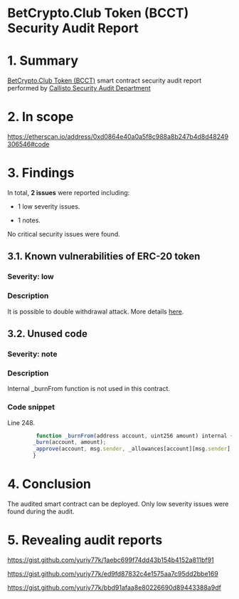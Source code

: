# BetCrypto.Club Token (BCCT) Security Audit Report

# 1. Summary

[BetCrypto.Club Token (BCCT)](https://etherscan.io/address/0xd0864e40a0a5f8c988a8b247b4d8d48249306546#code) smart contract security audit report performed by [Callisto Security Audit Department](https://github.com/EthereumCommonwealth/Auditing)

# 2. In scope

https://etherscan.io/address/0xd0864e40a0a5f8c988a8b247b4d8d48249306546#code

# 3. Findings

In total, **2 issues** were reported including:

- 1 low severity issues.

- 1 notes.

No critical security issues were found.

## 3.1. Known vulnerabilities of ERC-20 token

### Severity: low

### Description

It is possible to double withdrawal attack. More details [here](https://docs.google.com/document/d/1YLPtQxZu1UAvO9cZ1O2RPXBbT0mooh4DYKjA_jp-RLM/edit).

## 3.2. Unused code

### Severity: note

### Description

Internal _burnFrom function is not used in this contract.

### Code snippet

Line 248.

```js
         function _burnFrom(address account, uint256 amount) internal {
        _burn(account, amount);
        _approve(account, msg.sender, _allowances[account][msg.sender].sub(amount, "ERC20: burn amount exceeds allowance"));
        }    
``` 

# 4. Conclusion

The audited smart contract can be deployed. Only low severity issues were found during the audit.

# 5. Revealing audit reports

https://gist.github.com/yuriy77k/1aebc699f74dd43b154b4152a811bf91

https://gist.github.com/yuriy77k/ed9fd87832c4e1575aa7c95dd2bbe169

https://gist.github.com/yuriy77k/bbd91afaa8e80226690d89443388a9df
